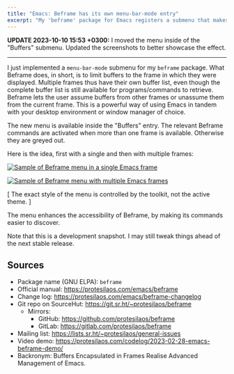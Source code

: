 ```yaml
---
title: "Emacs: Beframe has its own menu-bar-mode entry"
excerpt: "My 'beframe' package for Emacs registers a submenu that makes its commands easier to discover."
---
```


**UPDATE 2023-10-10 15:53 +0300:** I moved the menu inside of the
"Buffers" submenu.  Updated the screenshots to better showcase the
effect.

* * *

I just implemented a `menu-bar-mode` submenu for my `beframe` package.
What Beframe does, in short, is to limit buffers to the frame in which
they were displayed.  Multiple frames thus have their own buffer list,
even though the complete buffer list is still available for
programs/commands to retrieve.  Beframe lets the user assume buffers
from other frames or unassume them from the current frame.  This is a
powerful way of using Emacs in tandem with your desktop environment or
window manager of choice.

The new menu is available inside the "Buffers" entry.  The relevant
Beframe commands are activated when more than one frame is available.
Otherwise they are greyed out.

Here is the idea, first with a single and then with multiple frames:

<a href="{{'/assets/images/attachments/2023-10-08-beframe-menu-single-frame.png' | absolute_url }}"><img alt="Sample of Beframe menu in a single Emacs frame" src="{{ '/assets/images/attachments/2023-10-08-beframe-menu-single-frame.png' | absolute_url }}"/></a>

<a href="{{'/assets/images/attachments/2023-10-08-beframe-menu-multiple-frames.png' | absolute_url }}"><img alt="Sample of Beframe menu with multiple Emacs frames" src="{{ '/assets/images/attachments/2023-10-08-beframe-menu-multiple-frames.png' | absolute_url }}"/></a>

[ The exact style of the menu is controlled by the toolkit, not the
  active theme. ]

The menu enhances the accessibility of Beframe, by making its commands
easier to discover.

Note that this is a development snapshot.  I may still tweak things
ahead of the next stable release.

## Sources

+ Package name (GNU ELPA): `beframe`
+ Official manual: <https://protesilaos.com/emacs/beframe>
+ Change log: <https://protesilaos.com/emacs/beframe-changelog>
+ Git repo on SourceHut: <https://git.sr.ht/~protesilaos/beframe>
  - Mirrors:
    + GitHub: <https://github.com/protesilaos/beframe>
    + GitLab: <https://gitlab.com/protesilaos/beframe>
+ Mailing list: <https://lists.sr.ht/~protesilaos/general-issues>
+ Video demo: <https://protesilaos.com/codelog/2023-02-28-emacs-beframe-demo/>
+ Backronym: Buffers Encapsulated in Frames Realise Advanced
  Management of Emacs.

